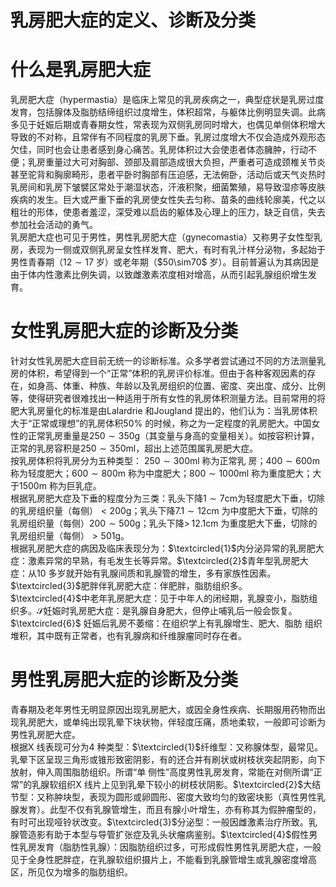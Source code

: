 # 乳房肥大症的定义、诊断及分类  
#  什么是乳房肥大症  
乳房肥大症（hypermastia）是临床上常见的乳房疾病之一，典型症状是乳房过度发育，包括腺体及脂肪结缔组织过度增生，体积超常，与躯体比例明显失调。此病多见于妊娠后期或青春期女性，常表现为双侧乳房同时增大，也偶见单侧体积增大导致的不对称，且常伴有不同程度的乳房下垂。乳房过度增大不仅会造成外观形态欠佳，同时也会让患者感到身心痛苦。乳房体积过大会使患者体态臃肿，行动不便；乳房重量过大可对胸部、颈部及肩部造成很大负担，严重者可造成颈椎关节炎甚至驼背和胸廓畸形，患者平卧时胸部有压迫感，无法俯卧，活动后或天气炎热时乳房间和乳房下皱襞区常处于潮湿状态，汗液积聚，细菌繁殖，易导致湿疹等皮肤疾病的发生。巨大或严重下垂的乳房使女性失去匀称、苗条的曲线轮廓美，代之以粗壮的形体，使患者羞涩，深受难以启齿的躯体及心理上的压力，缺乏自信，失去参加社会活动的勇气。  
乳房肥大症也可见于男性，男性乳房肥大症（gynecomastia）又称男子女性型乳房，表现为一侧或双侧乳房呈女性样发育、肥大，有时有乳汁样分泌物，多起始于男性青春期（$12\sim17$ 岁）或老年期（$50\sim70\$ 岁）。目前普遍认为其病因是由于体内性激素比例失调，以致雌激素浓度相对增高，从而引起乳腺组织增生发育。  
#  女性乳房肥大症的诊断及分类  
针对女性乳房肥大症目前无统一的诊断标准。众多学者尝试通过不同的方法测量乳房的体积，希望得到一个“正常”体积的乳房评价标准。但由于各种客观因素的存在，如身高、体重、种族、年龄以及乳房组织的位置、密度、突出度、成分、比例等，使得研究者很难找出一种适用于所有女性的乳房体积测量方法。目前常用的将肥大乳房量化的标准是由Lalardrie 和Jougland 提出的，他们认为：当乳房体积大于“正常或理想”的乳房体积$50\%$ 的时候，称之为一定程度的乳房肥大。中国女性的正常乳房重量是$250\sim350\mathrm{g}$（其变量与身高的变量相关）。如按容积计算，正常的乳房容积是$250\sim350\mathrm{ml}$，超出上述范围属乳房肥大症。  
按乳房体积将乳房分为五种类型： $250\sim300\mathrm{ml}$  称为正常乳 房；$400\sim600\mathrm{m}$ 称为轻度肥大；$600\sim800\mathrm{m}$ 称为中度肥大；$800\sim1000\mathrm{ml}$ 称为重度肥大；大于$1500\mathrm{m}$ 称为巨乳症。  
根据乳房肥大症及下垂的程度分为三类：乳头下降$1\sim7\mathrm{cm}$为轻度肥大下垂，切除的乳房组织量（每侧）$<200\mathrm{g}$；乳头下降$7.1\sim12\mathrm{cm}$ 为中度肥大下垂，切除的乳房组织量（每侧）$200\sim500\mathrm{g}$；乳头下降$>\,12.1\mathrm{cm}$ 为重度肥大下垂，切除的乳房组织量（每侧）$>501\mathrm{g}$。  
根据乳房肥大症的病因及临床表现分为：$\textcircled{1}$内分泌异常的乳房肥大症：激素异常的早熟，有毛发生长等异常。$\textcircled{2}$青年型乳房肥大症：从10 多岁就开始有乳腺间质和乳腺管的增生，多有家族性因素。$\textcircled{3}$肥胖伴乳房肥大症：伴肥胖，脂肪组织多。$\textcircled{4}$中老年乳房肥大症：见于中年人的闭经期，乳腺变小，脂肪组织多。$\mathcal{S}$妊娠时乳房肥大症：是乳腺自身肥大，但停止哺乳后一般会恢复。 $\textcircled{6}$ 妊娠后乳房不萎缩：在组织学上有乳腺增生、肥大、脂肪 组织堆积，其中既有正常者，也有乳腺病和纤维腺瘤同时存在者。  
#  男性乳房肥大症的诊断及分类  
青春期及老年男性无明显原因出现乳房肥大，或因全身性疾病、长期服用药物而出现乳房肥大，或单纯出现乳晕下块状物，伴轻度压痛，质地柔软，一般即可诊断为男性乳房肥大症。  
根据X 线表现可分为4 种类型：$\textcircled{1}$纤维型：又称腺体型，最常见。乳晕下区呈现三角形或锥形致密阴影，有的还合并有刷状或树枝状突起阴影，向下放射，伸入周围脂肪组织。所谓“单 侧性”高度男性乳房发育，常能在对侧所谓“正常”的乳腺软组织X 线片上见到乳晕下较小的树枝状阴影。$\textcircled{2}$大结节型：又称肿块型，表现为圆形或卵圆形、密度大致均匀的致密块影（真性男性乳腺发育）。此型不仅有乳腺管增生，而且有腺小叶增生，亦有称其为假肿瘤型的，有时可出现哑铃状改变。$\textcircled{3}$分泌型：一般因雌激素治疗所致。乳腺管造影有助于本型与导管扩张症及乳头状瘤病鉴别。$\textcircled{4}$假性男性乳房发育（脂肪性乳腺）：因脂肪组织过多，可形成假性男性乳房肥大症，一般见于全身性肥胖症，在乳腺软组织摄片上，不能看到乳腺管增生或乳腺密度增高区，所见仅为增多的脂肪组织。  

